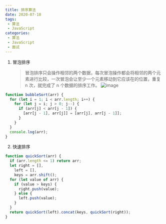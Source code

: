 ```yaml
---
title: 排序算法
date: 2020-07-10
tags:
 - 算法
 - JavaScript
categories:
 - 算法
 - JavaScript
 - 面试
---
```


1. 冒泡排序
   > 冒泡排序只会操作相邻的两个数据，每次冒泡操作都会将相邻的两个元素进行比较，一次冒泡会让至少一个元素移动到它应该在的位置，重复 n 次，就完成了 n 个数据的排序工作。
   > <img alt="image" class="lazyload inited loaded" data-src="https://user-gold-cdn.xitu.io/2020/5/31/17268eba8157dbde?imageslim" data-width="300" data-height="180" src="https://user-gold-cdn.xitu.io/2020/5/31/17268eba8157dbde?imageslim">

```javascript
function bubbleSort(arr) {
  for (let i = 1; i < arr.length; i++) {
    for (let j = i; j > 0; j--) {
      if (arr[j] < arr[j - 1]) {
        [arr[j - 1], arr[j]] = [arr[j], arr[j - 1]];
      }
    }
  }
  console.log(arr);
}
```

2. 快速排序

```javascript
function quickSort(arr) {
  if (arr.length <= 1) return arr;
  let right = [],
    left = [],
    keys = arr.shift();
  for (let value of arr) {
    if (value > keys) {
      right.push(value);
    } else {
      left.push(value);
    }
  }
  return quickSort(left).concat(keys, quickSort(right));
}
```
